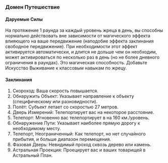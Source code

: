 ### Домен Путешествие
#### Даруемые Силы
На протяжение 1 раунда за каждый уровень жреца в день, вы способны нормально действовать вне зависимости от магического эффекта влияющего на ваше передвижение (наподобие эффекта заклинания свободное передвижение). При необходимости этот эффект активируется автоматически, и длится не дольше чем он необходим, может активироваться по несколько раз в день (но не более дневного ограничения в раундах). Это магическая способность. Добавьте Искусство Выживание к классовым навыкам по жрецу.
#### Заклинания
1. Скороход: Ваша скорость повышается.
2. Обнаружить Объект: Указывает направление к объекту (специфическому или разновидности).
3. Полёт: Субъект летает со скоростью 27 метров.
4. Дверь Измерений: Телепортирует вас на некоторое расстояние.
5. Телепорт: Мгновенно вас телепортирует в на 160 км./уровень.
6. Обнаружение Пути: Указывает наиболее прямую дорогу к необходимому месту.
7. Телепорт, Неограниченный: Как телепорт, но нет случайного прибытия, и больше диапазон перемещения.
8. Фазовая Дверь: Невидимый проход сквозь дерево или камень.
9. Астральная Проекция: Проецирует вас и ваших товарищей в Астральный План.